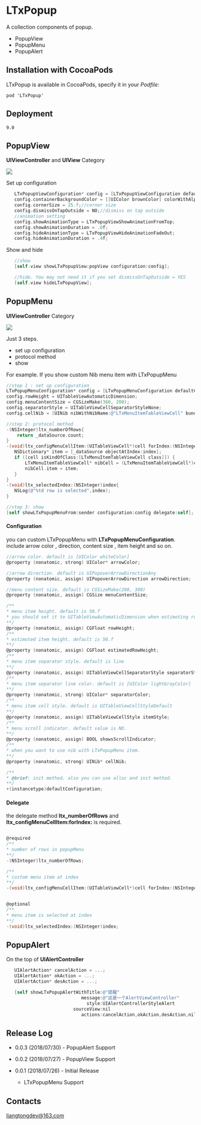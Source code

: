 # LTxPopup

A collection components of popup. 

 + PopupView
 + PopupMenu
 + PopupAlert


## Installation with CocoaPods

LTxPopup is available in CocoaPods, specify it in your *Podfile*:

    pod 'LTxPopup'

## Deployment
    9.0


## PopupView

**UIViewController** and **UIView** Category

![](https://github.com/liangtongdev/LTxPopup/blob/master/screenshots/2.png)


Set up configuration

 ```Objective-C
    LTxPopupViewConfiguration* config = [LTxPopupViewConfiguration defaultConfiguration];
    config.containerBackgroundColor = [[UIColor brownColor] colorWithAlphaComponent:0.2];//outside color
    config.cornerSize = 25.f;//corner size
    config.dismissOnTapOutside = NO;//dismiss on tap outside
    //animation setting
    config.showAnimationType = LTxPopupViewShowAnimationFromTop;
    config.showAnimationDuration = .6f;
    config.hideAnimationType = LTxPopupViewHideAnimationFadeOut;
    config.hideAnimationDuration = .4f;
 ```

Show and hide

 ```Objective-C
    //show
    [self.view showLTxPopupView:popView configuration:config];

    //hide. You may not need it if you set dismissOnTapOutside = YES
    [self.view hideLTxPopupView];
 ```



## PopupMenu
**UIViewController** Category

![](https://github.com/liangtongdev/LTxPopup/blob/master/screenshots/1.png)


Just 3 steps. 
 + set up configuration 
 + protocol method
 +  show

 For example. If you show custom Nib menu item with LTxPopupMenu
 ```Objective-C
 //step 1 : set up configuration
 LTxPopupMenuConfiguration* config = [LTxPopupMenuConfiguration defaultConfiguration];
 config.rowHeight = UITableViewAutomaticDimension;
 config.menuContentSize = CGSizeMake(360, 200);
 config.separatorStyle = UITableViewCellSeparatorStyleNone;
 config.cellNib = [UINib nibWithNibName:@"LTxMenuItemTableViewCell" bundle:nil];
 
 //step 2: protocol method
 -(NSInteger)ltx_numberOfRows{
     return _dataSource.count;
 }
 -(void)ltx_configMenuCellItem:(UITableViewCell*)cell forIndex:(NSInteger)index{
    NSDictionary* item = [_dataSource objectAtIndex:index];
    if ([cell isKindOfClass:[LTxMenuItemTableViewCell class]]) {
        LTxMenuItemTableViewCell* nibCell = (LTxMenuItemTableViewCell*)cell;
        nibCell.item = item;
    }
 }
 -(void)ltx_selectedIndex:(NSInteger)index{
    NSLog(@"%td row is selected",index);
 }
 
 //step 3: show
[self showLTxPopupMenuFrom:sender configuration:config delegate:self];

 ```
#### Configuration 

you can custom LTxPopupMenu with **LTxPopupMenuConfiguration**. include arrow color , direction, content size , item height and so on.

```Objective-C
//arrow color. default is [UIColor whiteColor]
@property (nonatomic, strong) UIColor* arrowColor;

//arrow direction. default is UIPopoverArrowDirectionAny
@property (nonatomic, assign) UIPopoverArrowDirection arrowDirection;

//menu content size. default is CGSizeMake(200, 300)
@property (nonatomic, assign) CGSize menuContentSize;

/**
* menu item height. default is 50.f
* you should set it to UITableViewAutomaticDimension when estimoting row height
**/
@property (nonatomic, assign) CGFloat rowHeight;
/**
* estimoted item height. default is 50.f
**/
@property (nonatomic, assign) CGFloat estimatedRowHeight;
/**
* menu item separator style. default is line
**/
@property (nonatomic, assign) UITableViewCellSeparatorStyle separatorStyle;
/**
* menu item separator line color. default is [UIColor lightGrayColor]
**/
@property (nonatomic, strong) UIColor* separatorColor;
/**
* menu item cell style. default is UITableViewCellStyleDefault
**/
@property (nonatomic, assign) UITableViewCellStyle itemStyle;
/**
* menu scroll indicator. default value is NO.
**/
@property (nonatomic, assign) BOOL showsScrollIndicator;
/**
* when you want to use nib with LTxPopupMenu item.
**/
@property (nonatomic, strong) UINib* cellNib;

/**
* @brief: init method. also you can use alloc and init method.
**/
+(instancetype)defaultConfiguration;
```

#### Delegate 
the delegate method **ltx_numberOfRows** and **ltx_configMenuCellItem:forIndex:** is required. 

```Objective-C

@required
/**
* number of rows in popupMenu
**/
-(NSInteger)ltx_numberOfRows;

/**
* custom menu item at index
**/
-(void)ltx_configMenuCellItem:(UITableViewCell*)cell forIndex:(NSInteger)index;


@optional
/**
* menu item is selected at index
**/
-(void)ltx_selectedIndex:(NSInteger)index;
```

## PopupAlert

On the top of **UIAlertController**

 ```Objective-C
    UIAlertAction* cancelAction = ...;
    UIAlertAction* okAction = ...;
    UIAlertAction* desAction = ...;

    [self showLTxPopupAlertWithTitle:@"提醒"
                             message:@"这是一个AlertViewController"
                               style:UIAlertControllerStyleAlert
                          sourceView:nil
                             actions:cancelAction,okAction,desAction,nil];
 ```



## Release Log

+ 0.0.3 (2018/07/30) - PopupAlert Support

+ 0.0.2 (2018/07/27) - PopupView Support

+ 0.0.1 (2018/07/26) - Initial Release
  + LTxPopupMenu Support

## Contacts

 liangtongdev@163.com
 
 
